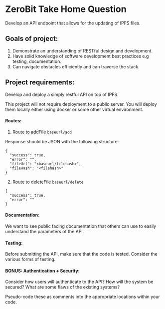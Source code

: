 # ZeroBit Take Home Question
Develop an API endpoint that allows for the updating of IPFS files.

## Goals of project:
1. Demonstrate an understanding of RESTful design and development.
2. Have solid knowledge of software development best practices e.g testing, documentation.
3. Can navigate obstacles efficiently and can traverse the stack.

## Project requirements:
Develop and deploy a simply restful API on top of IPFS.

This project will not require deployment to a public server. You will deploy them locally either using docker or some other virtual environment.

#### Routes:
1. Route to addFile `baseurl/add`

Response should be JSON with the following structure:
```
{
  "success": true,
  "error": "",
  "fileUrl": "<baseurl/filehash>",
  "fileHash": "<filehash>"
}
```

2. Route to deleteFile `baseurl/delete`
```
{
  "success": true,
  "error": ""
}
```

#### Documentation:
We want to see public facing documentation that others can use to easily understand the parameters of the API.

#### Testing:
Before submitting the API, make sure that the code is tested. Consider the various forms of testing.

#### BONUS: Authentication + Security:
Consider how users will authenticate to the API?
How will the system be secured?
What are some flaws of the existing systems?

Pseudo-code these as comments into the appropriate locations within your code.
